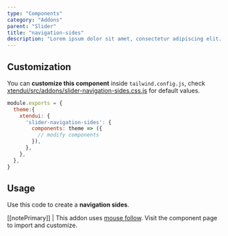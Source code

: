 ```yaml
---
type: "Components"
category: "Addons"
parent: "Slider"
title: "navigation-sides"
description: "Lorem ipsum dolor sit amet, consectetur adipiscing elit. Nunc tempus laoreet leo sit amet iaculis."
---
```


## Customization

You can **customize this component** inside `tailwind.config.js`, check [xtendui/src/addons/slider-navigation-sides.css.js](https://github.com/minimit/xtendui/blob/master/src/addons/slider-navigation-sides.css.js) for default values.

```jsx
module.exports = {
  theme:{
    xtendui: {
      'slider-navigation-sides': {
        components: theme => ({
          // modify components
        }),
      },
    },
  },
}
```

## Usage

Use this code to create a **navigation sides**.

[[notePrimary]]
| This addon uses [mouse follow](/components/addons/structure/mouse-follow). Visit the component page to import and customize.

<demo>
  <demovanilla src="vanilla/components/addons/slider-navigation-sides">
  </demovanilla>
</demo>
